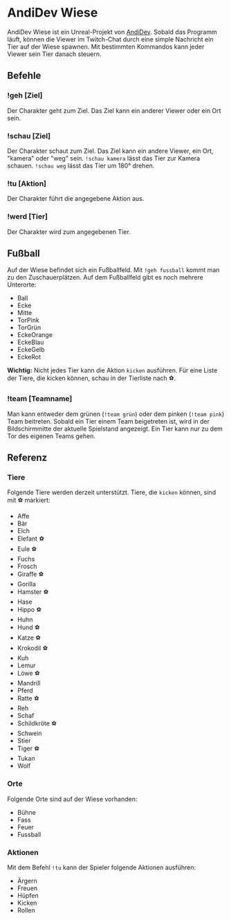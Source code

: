 # AndiDev Wiese

AndiDev Wiese ist ein Unreal-Projekt von [AndiDev](https://www.twitch.tv/andidev). Sobald das Programm läuft, können die Viewer im Twitch-Chat durch eine simple Nachricht ein Tier auf der Wiese spawnen. Mit bestimmten Kommandos kann jeder Viewer sein Tier danach steuern.

## Befehle

### !geh [Ziel]

Der Charakter geht zum Ziel. Das Ziel kann ein anderer Viewer oder ein Ort sein.

### !schau [Ziel]

Der Charakter schaut zum Ziel. Das Ziel kann ein andere Viewer, ein Ort, "kamera" oder "weg" sein. `!schau kamera` lässt das Tier zur Kamera schauen. `!schau weg` lässt das Tier um 180° drehen.

### !tu [Aktion]

Der Charakter führt die angegebene Aktion aus.

### !werd [Tier]

Der Charakter wird zum angegebenen Tier.

## Fußball

Auf der Wiese befindet sich ein Fußballfeld. Mit `!geh fussball` kommt man zu den Zuschauerplätzen. Auf dem Fußballfeld gibt es noch mehrere Unterorte:

- Ball
- Ecke
- Mitte
- TorPink
- TorGrün
- EckeOrange
- EckeBlau
- EckeGelb
- EckeRot

**Wichtig:** Nicht jedes Tier kann die Aktion `kicken` ausführen. Für eine Liste der Tiere, die kicken können, schau in der Tierliste nach ⚽.

### !team [Teamname]

Man kann entweder dem grünen (`!team grün`) oder dem pinken (`!team pink`) Team beitreten. Sobald ein Tier einem Team beigetreten ist, wird in der Bildschirmmitte der aktuelle Spielstand angezeigt. Ein Tier kann nur zu dem Tor des eigenen Teams gehen.

## Referenz

### Tiere

Folgende Tiere werden derzeit unterstützt. Tiere, die `kicken` können, sind mit ⚽ markiert:

- Affe
- Bär
- Elch
- Elefant ⚽
- Eule ⚽
- Fuchs
- Frosch
- Giraffe ⚽
- Gorilla
- Hamster ⚽
- Hase
- Hippo ⚽
- Huhn
- Hund ⚽
- Katze ⚽
- Krokodil ⚽
- Kuh
- Lemur
- Löwe ⚽
- Mandrill
- Pferd
- Ratte ⚽
- Reh
- Schaf
- Schildkröte ⚽
- Schwein
- Stier
- Tiger ⚽
- Tukan
- Wolf

### Orte

Folgende Orte sind auf der Wiese vorhanden:

- Bühne
- Fass
- Feuer
- Fussball

### Aktionen

Mit dem Befehl `!tu` kann der Spieler folgende Aktionen ausführen:

- Ärgern
- Freuen
- Hüpfen
- Kicken
- Rollen

